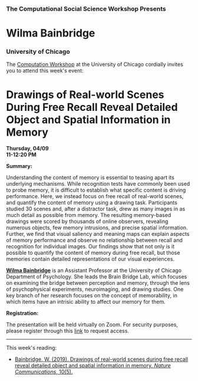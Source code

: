 
### The Computational Social Science Workshop Presents
# Wilma Bainbridge
### University of Chicago



The [Computation Workshop](https://macss.uchicago.edu/content/computation-workshop) at the University of Chicago cordially invites you to attend this week's event:

# Drawings of Real-world Scenes During Free Recall Reveal Detailed Object and Spatial Information in Memory


**Thursday, 04/09**<br>
**11-12:20 PM**<br>

**Summary:** 

Understanding the content of memory is essential to teasing apart its underlying mechanisms. While recognition tests have commonly been used to probe memory, it is difficult to establish what specific content is driving performance. Here, we instead focus on free recall of real-world scenes, and quantify the content of memory using a drawing task. Participants studied 30 scenes and, after a distractor task, drew as many images in as much detail as possible from memory. The resulting memory-based drawings were scored by thousands of online observers, revealing numerous objects, few memory intrusions, and precise spatial information. Further, we find that visual saliency and meaning maps can explain aspects of memory performance and observe no relationship between recall and recognition for individual images. Our findings show that not only is it possible to quantify the content of memory during free recall, but those memories contain detailed representations of our visual experiences.


[**Wilma Bainbridge**](http://wilmabainbridge.com//) is an Assistant Professor at the University of Chicago Department of Psychology. She leads the Brain Bridge Lab, which focuses on examining the bridge between perception and memory, through the lens of psychophysical experiments, neuroimaging, and drawing studies. One key branch of her research focuses on the concept of memorability, in which items have an intrisic ability to affect our memory for them.

**Registration:** 

The presentation will be held virtually on Zoom. For security purposes, please register through this [link](https://uchicago.zoom.us/meeting/register/vp0tdumspzgikuc8ngO3bOop5UYB2sYbsA) to request access. 

---

This week's reading:

- [Bainbridge, W. (2019). Drawings of real-world scenes during free recall reveal detailed object and spatial information in memory. *Nature Communications*, 10(5).](https://github.com/uchicago-computation-workshop/Spring2020/blob/master/04-09_Bainbridge/Bainbridge_natcomm-2019.pdf)
